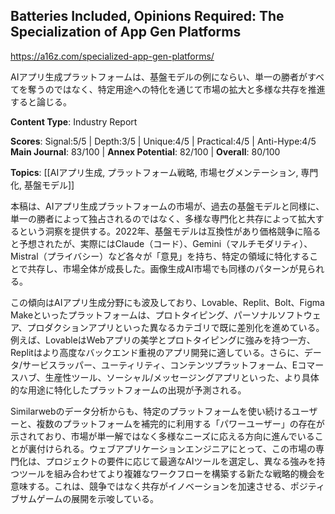 ## Batteries Included, Opinions Required: The Specialization of App Gen Platforms

https://a16z.com/specialized-app-gen-platforms/

AIアプリ生成プラットフォームは、基盤モデルの例にならい、単一の勝者がすべてを奪うのではなく、特定用途への特化を通じて市場の拡大と多様な共存を推進すると論じる。

**Content Type**: Industry Report

**Scores**: Signal:5/5 | Depth:3/5 | Unique:4/5 | Practical:4/5 | Anti-Hype:4/5
**Main Journal**: 83/100 | **Annex Potential**: 82/100 | **Overall**: 80/100

**Topics**: [[AIアプリ生成, プラットフォーム戦略, 市場セグメンテーション, 専門化, 基盤モデル]]

本稿は、AIアプリ生成プラットフォームの市場が、過去の基盤モデルと同様に、単一の勝者によって独占されるのではなく、多様な専門化と共存によって拡大するという洞察を提供する。2022年、基盤モデルは互換性があり価格競争に陥ると予想されたが、実際にはClaude（コード）、Gemini（マルチモダリティ）、Mistral（プライバシー）など各々が「意見」を持ち、特定の領域に特化することで共存し、市場全体が成長した。画像生成AI市場でも同様のパターンが見られる。

この傾向はAIアプリ生成分野にも波及しており、Lovable、Replit、Bolt、Figma Makeといったプラットフォームは、プロトタイピング、パーソナルソフトウェア、プロダクションアプリといった異なるカテゴリで既に差別化を進めている。例えば、LovableはWebアプリの美学とプロトタイピングに強みを持つ一方、Replitはより高度なバックエンド重視のアプリ開発に適している。さらに、データ/サービスラッパー、ユーティリティ、コンテンツプラットフォーム、Eコマースハブ、生産性ツール、ソーシャル/メッセージングアプリといった、より具体的な用途に特化したプラットフォームの出現が予測される。

Similarwebのデータ分析からも、特定のプラットフォームを使い続けるユーザーと、複数のプラットフォームを補完的に利用する「パワーユーザー」の存在が示されており、市場が単一解ではなく多様なニーズに応える方向に進んでいることが裏付けられる。ウェブアプリケーションエンジニアにとって、この市場の専門化は、プロジェクトの要件に応じて最適なAIツールを選定し、異なる強みを持つツールを組み合わせてより複雑なワークフローを構築する新たな戦略的機会を意味する。これは、競争ではなく共存がイノベーションを加速させる、ポジティブサムゲームの展開を示唆している。